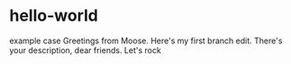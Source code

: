 # hello-world
example case
Greetings from Moose. Here's my first branch edit.
There's your description, dear friends.
Let's rock

